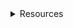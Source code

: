 <details><summary>Resources</summary>

- https://www.youtube.com/watch?v=2HVMiPPuPIM 
- https://planetscale.com/learn/courses/mysql-for-developers/queries/an-overview-of-joins?autoplay=1
- https://www.mysqltutorial.org/mysql-basics/mysql-join/

</details>

